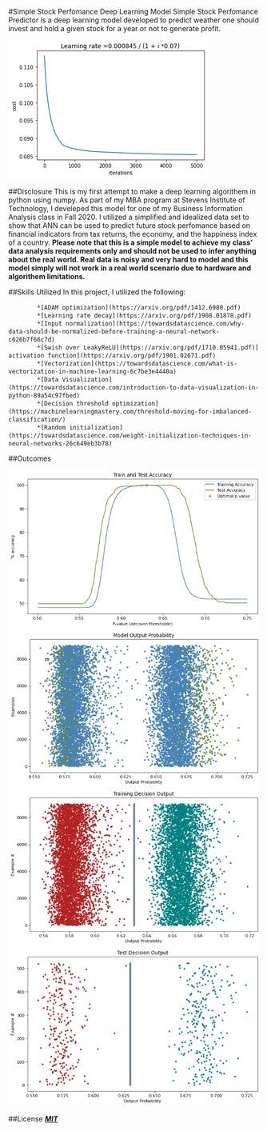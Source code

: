#Simple Stock Perfomance Deep Learning Model
Simple Stock Perfomance Predictor is a deep learning model developed to predict weather one should invest and hold a given stock for a year or not to generate profit.

![cost](https://github.com/AgamChopra/deep-learning/blob/master/Simple%20stock%20perfomance%20predictor/img/cost.png?raw=true)

##Disclosure
This is my first attempt to make a deep learning algorithem in python using numpy.
As part of my MBA program at Stevens Institute of Technology, I develeped this model for one of my Business Information Analysis class in Fall 2020.
I utilized a simplified and idealized data set to show that ANN can be used to predict future stock perfomance based on financial indicators from tax returns, the economy, and the happiness index of a country.
**Please note that this is a simple model to achieve my class' data analysis requirements only and should not be used to infer anything about the real world. Real data is noisy and very hard to model and this model simply will not work in a real world scenario due to hardware and algorithem limitations.**
 
##Skills Utilized
In this project, I utilized the following: 

            *[ADAM optimization](https://arxiv.org/pdf/1412.6980.pdf)
            *[Learning rate decay](https://arxiv.org/pdf/1908.01878.pdf)
            *[Input normalization](https://towardsdatascience.com/why-data-should-be-normalized-before-training-a-neural-network-c626b7f66c7d)
            *[Swish over LeakyReLU](https://arxiv.org/pdf/1710.05941.pdf)[ activation function](https://arxiv.org/pdf/1901.02671.pdf)
            *[Vectorization](https://towardsdatascience.com/what-is-vectorization-in-machine-learning-6c7be3e4440a)
            *[Data Visualization](https://towardsdatascience.com/introduction-to-data-visualization-in-python-89a54c97fbed)
            *[Decision threshold optimization](https://machinelearningmastery.com/threshold-moving-for-imbalanced-classification/)
            *[Random initialization](https://towardsdatascience.com/weight-initialization-techniques-in-neural-networks-26c649eb3b78)

##Outcomes
  
  ![accuracy](https://github.com/AgamChopra/deep-learning/blob/master/Simple%20stock%20perfomance%20predictor/img/accuracy.png?raw=true)
  ![p out](https://github.com/AgamChopra/deep-learning/blob/master/Simple%20stock%20perfomance%20predictor/img/model_p_output.png?raw=true)
  ![learning decision boundry](https://github.com/AgamChopra/deep-learning/blob/master/Simple%20stock%20perfomance%20predictor/img/train_decision.png?raw=true)
  ![test output](https://github.com/AgamChopra/deep-learning/blob/master/Simple%20stock%20perfomance%20predictor/img/test_decision.png?raw=true)

##License
***[MIT](https://choosealicense.com/licenses/mit/)***
